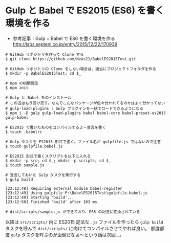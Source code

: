 # Gulp と Babel で ES2015 (ES6) を書く環境を作る

- 参考記事：Gulp + Babel で ES6 を書く環境を作る
  http://labs.septeni.co.jp/entry/2015/12/22/170939

```
# GitHub リポジトリを作って Clone する
$ git clone https://github.com/Neos21/BabelES2015Test.git

# GitHub リポジトリの Clone をしない場合は、適当にプロジェクトフォルダを作る
$ mkdir -p BabelES2015Test; cd $_

# npm の初期設定
$ npm init

# Gulp と Babel 系のインストール
# この辺はもう受け売り。なんでこんなパッケージが色々分かれてるのかはよく分かってない
# gulp-load-plugins : Gulp プラグインを一括でロードできるようになる
$ npm i -D gulp gulp-load-plugins babel babel-core babel-preset-es2015 gulp-babel

# ES2015 で書いたものをコンパイルするよー宣言を書く
$ touch .babelrc

# Gulp タスクを ES2015 形式で書く。ファイル名が gulpfile.js ではないので注意
$ touch gulpfile.babel.js

# ES2015 形式で書くスクリプトを以下に入れる
$ mkdir -p src; cd $_; mkdir -p scripts; cd $_
$ touch sample.js

# 宣言しておいた Gulp タスクを実行する
$ gulp build

[23:12:48] Requiring external module babel-register
[23:12:49] Using gulpfile P:\BabelES2015Test\gulpfile.babel.js
[23:12:49] Starting 'build'...
[23:12:50] Finished 'build' after 103 ms

# dist/scripts/sample.js ができており、ES5 の記法に変換されている
```

以降は `src/scripts/` 内に ES2015 記法な `.js` ファイルを作ったら `gulp build` タスクを呼んで `dist/scripts/` に向けてコンパイルさせてやれば良い。
都度都度 `gulp` タスクを呼ぶのが面倒だなぁ～という話は次回…。
